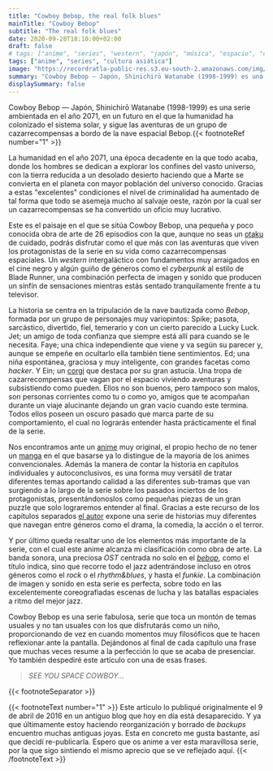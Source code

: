 ```yaml
---
title: "Cowboy Bebop, the real folk blues"
mainTitle: "Cowboy Bebop"
subtitle: "The real folk blues"
date: 2020-09-28T18:10:00+02:00
draft: false
# tags: ["anime", "series", "western", "japón", "música", "espacio", "ciencia ficción"]
tags: ["anime", "series", "cultura asiática"]
image: "https://recordratla-public-res.s3.eu-south-2.amazonaws.com/img/20200928/cover.webp"
summary: "Cowboy Bebop — Japón, Shinichirō Watanabe (1998-1999) es una serie ambientada en el año 2071, en un futuro en el que la humanidad ha colonizado el sistema solar, y sigue las aventuras de un grupo de cazarrecompensas a bordo de la nave espacial Bebop."
displaySummary: false
---
```


Cowboy Bebop — Japón, Shinichirō Watanabe (1998-1999) es una serie ambientada en el año 2071, en un futuro en el que la humanidad ha colonizado el sistema solar, y sigue las aventuras de un grupo de cazarrecompensas a bordo de la nave espacial Bebop.{{< footnoteRef number="1" >}}

<!-- ---Este artículo lo publiqué originalmente el 9 de abril de 2016 en un antiguo blog que hoy en día está desaparecido. Y ya que últimamente estoy haciendo reorganización y borrado de *backups* encuentro muchas antiguas joyas. Esta en concreto me gusta bastante, así que decidí re-publicarla. Espero que os anime a ver esta maravillosa serie, por la que sigo sintiendo el mismo aprecio que se ve reflejado aquí---. -->

La humanidad en el año 2071, una época decadente en la que todo acaba,
donde los hombres se dedican a explorar los confines del vasto universo,
con la tierra reducida a un desolado desierto haciendo que a Marte se
convierta en el planeta con mayor población del universo conocido.
Gracias a estas \"excelentes\" condiciones el nivel de criminalidad ha
aumentado de tal forma que todo se asemeja mucho al salvaje oeste, razón
por la cual ser un cazarrecompensas se ha convertido un oficio muy
lucrativo.

Este es el paisaje en el que se sitúa Cowboy Bebop, una pequeña y poco
conocida obra de arte de 26 episodios con la que, aunque no seas un
[otaku](https://es.wikipedia.org/wiki/Otaku) de cuidado, podrás
disfrutar como el que más con las aventuras que viven los protagonistas
de la serie en su vida como cazarrecompensas espaciales. Un *western*
intergaláctico con fundamentos muy arraigados en el cine negro y algún
guiño de géneros como el *cyberpunk* al estilo de Blade Runner, una
combinación perfecta de imagen y sonido que producen un sinfín de
sensaciones mientras estás sentado tranquilamente frente a tu televisor.

<!-- {{< blockMediaText src="https://recordratla-public-res.s3.eu-south-2.amazonaws.com/img/20200928/cowboy-bebop-ed.jpg" alt="Ed haciendo equilibrios con su PC sobre la cabeza." >}}
<em>
    I think it's time to blow this scene.<br>
    Get everybody and their stuff together.<br>
    Okay, three, two, one ¡Let's jam!
</em>
{{< /blockMediaText >}} -->

La historia se centra en la tripulación de la nave bautizada como
*Bebop*, formada por un grupo de personajes muy variopintos: Spike;
pasota, sarcástico, divertido, fiel, temerario y con un cierto parecido
a Lucky Luck. Jet; un amigo de toda confianza que siempre está allí
para cuando se le necesita. Faye; una chica independiente que viene
y va según su parecer y, aunque se empeñe en ocultarlo ella también
tiene sentimientos. Ed; una niña espontánea, graciosa y muy
inteligente, con grandes facetas como *hacker*. Y Ein; un
[corgi](https://es.wikipedia.org/wiki/Corgi_gal%C3%A9s_de_Pembroke "Raza de perro.")
que destaca por su gran astucia. Una tropa de cazarrecompensas que vagan
por el espacio viviendo aventuras y subsistiendo como pueden. Ellos no
son buenos, pero tampoco son malos, son personas corrientes como tu o
como yo, amigos que te acompañan durante un viaje alucinante dejando un
gran vacío cuando este termina. Todos ellos poseen un oscuro pasado que
marca parte de su comportamiento, el cual no lograrás entender hasta
prácticamente el final de la serie.

Nos encontramos ante un [anime](https://es.wikipedia.org/wiki/Anime) muy
original, el propio hecho de no tener un
[manga](https://es.wikipedia.org/wiki/Manga) en el que basarse ya lo
distingue de la mayoría de los animes convencionales. Además la manera
de contar la historia en capítulos individuales y autoconclusivos, es
una forma muy versátil de tratar diferentes temas aportando calidad a
las diferentes sub-tramas que van surgiendo a lo largo de la serie sobre
los pasados inciertos de los protagonistas, presentándonoslos como
pequeñas piezas de un gran puzzle que solo lograremos entender al final.
Gracias a este recurso de los capítulos separados [el
autor](https://es.wikipedia.org/wiki/Shin'ichir%C5%8D_Watanabe "Shin'ichirō Watanabe")
expone una serie de historias muy diferentes que navegan entre géneros
como el drama, la comedia, la acción o el terror.

Y por último queda resaltar uno de los elementos más importante de la
serie, con el cual este anime alcanza mi clasificación como obra de
arte. La banda sonora, una preciosa *OST* centrada no solo en el
[*bebop*](https://es.wikipedia.org/wiki/Bebop), como el título indica,
sino que recorre todo el jazz adentrándose incluso en otros géneros como
el *rock* o el *rhythm&blues*, y hasta el *funkie*. La combinación de
imagen y sonido en esta serie es perfecta, sobre todo en las
excelentemente coreografiadas escenas de lucha y las batallas espaciales
a ritmo del mejor jazz.

Cowboy Bebop es una serie fabulosa, serie que toca un montón de temas
usuales y no tan usuales con los que disfrutarás como un niño,
proporcionando de vez en cuando momentos muy filosóficos que te hacen
reflexionar ante la pantalla. Dejándonos al final de cada capítulo una
frase que muchas veces resume a la perfección lo que se acaba de
presenciar. Yo también despediré este artículo con una de esas frases.

> *SEE YOU SPACE COWBOY...*

{{< footnoteSeparator >}}

{{< footnoteText number="1" >}}
Este artículo lo publiqué originalmente el 9 de abril de 2016 en un antiguo blog que hoy en día está desaparecido. Y ya que últimamente estoy haciendo reorganización y borrado de *backups* encuentro muchas antiguas joyas. Esta en concreto me gusta bastante, así que decidí re-publicarla. Espero que os anime a ver esta maravillosa serie, por la que sigo sintiendo el mismo aprecio que se ve reflejado aquí.
{{< /footnoteText >}}
